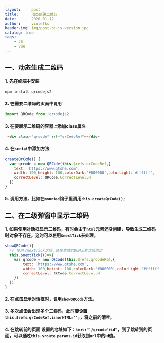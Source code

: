 ```yaml
---
layout:     post
title:      动态创建二维码
date:       2020-01-12
author:     violetks
header-img: img/post-bg-js-version.jpg
catalog: true
tags:
    - JS
    - Vue
---
```


## 一、动态生成二维码

#### 1. 先在终端中安装

```javascript
npm install qrcodejs2
```

#### 2. 在需要二维码的页面中调用
```javascript
import QRCode from 'qrcodejs2'
```

#### 3. 在要展示二维码的容器上添加class属性

```html
 <div class="qrcode" ref="qrCodeRef"></div>
```

#### 4. 在`script`中添加方法

```javascript
createQrCode() {
  var qrcode = new QRCode(this.$refs.qrCodeRef,{
    text: 'https://www.qtshe.com',
    width: 100,height: 100,colorDark:'#000000',colorLight:'#ffffff',
    correctLevel: QRCode.CorrectLevel.H
  })
}
```

#### 5. 调用方法，比如在`mounted`钩子里调用`this.createQrCode();`

## 二、在二级弹窗中显示二维码

#### 1. 如果使用对话框显示二维码，有时会由于`html`元素还没创建，导致生成二维码时对象不存在。这时可以使用`$nextTick`来处理。

```javascript
showQRCode(){
  // 使用了nextTick之后，会在生成的DOM元素之后绑定
  this.$nextTick(()=>{
    var qrcode = new QRCode(this.$refs.qrCodeRef,{
        text: 'https://www.qtshe.com',
        width: 100,height: 100,colorDark:'#000000',colorLight:'#ffffff',
        correctLevel: QRCode.CorrectLevel.H
    })
  })
}
```

#### 2. 在点击显示对话框时，调用`showQRCode`方法。
#### 3. 多次点击会出现多个二维码，此时要设置`this.$refs.qrCodeRef.innerHTML='';`，将之前的清空。
#### 4. 在跳转前的页面 设置的地址如下：`text:"'/qrcode'+id"`，到了跳转到的页面，可以通过`this.$route.params.id`获取到`url`中的id值。
